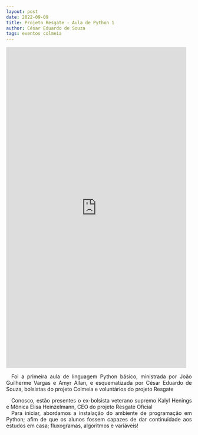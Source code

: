 ```yaml
---
layout: post
date: 2022-09-09
title: Projeto Resgate - Aula de Python 1
author: César Eduardo de Souza
tags: eventos colmeia
---
```

<iframe width="489" height="869" src="https://www.youtube.com/embed/hyD4JGqjLCw" title="AULAS DE PYTHON - PROJETO RESGATE #1" frameborder="0" allow="accelerometer; autoplay; clipboard-write; encrypted-media; gyroscope; picture-in-picture; web-share" allowfullscreen></iframe>

<p style="text-align: justify">&emsp;Foi a primeira aula de linguagem Python básico, ministrada por João Guilherme Vargas e Amyr Allan, e esquematizada por César Eduardo de Souza, bolsistas do projeto Colmeia e voluntários do projeto Resgate </p>

<div style="text-align: justify">&emsp;Conosco, estão presentes o ex-bolsista veterano supremo Kalyl Henings e Mônica Elisa Heinzelmann, CEO do projeto Resgate Oficial </div>

<div style="text-align: justify">&emsp;Para iniciar, abordamos a instalação do ambiente de programação em Python; afim de que os alunos fossem capazes de dar continuidade aos estudos em casa; fluxogramas, algoritmos e variáveis!</div>